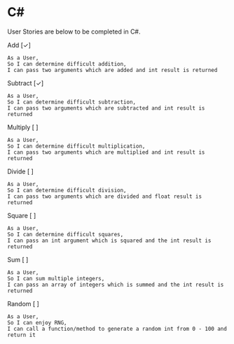 ﻿# C#

User Stories are below to be completed in C#.


Add [✓]

```
As a User,
So I can determine difficult addition,
I can pass two arguments which are added and int result is returned
```

Subtract [✓]

```
As a User,
So I can determine difficult subtraction,
I can pass two arguments which are subtracted and int result is returned
```

Multiply [ ]

```
As a User,
So I can determine difficult multiplication,
I can pass two arguments which are multiplied and int result is returned
```

Divide [ ]

```
As a User,
So I can determine difficult division,
I can pass two arguments which are divided and float result is returned
```

Square [ ]

```
As a User,
So I can determine difficult squares,
I can pass an int argument which is squared and the int result is returned
```

Sum [ ]

```
As a User,
So I can sum multiple integers,
I can pass an array of integers which is summed and the int result is returned
```

Random [ ]

```
As a User,
So I can enjoy RNG,
I can call a function/method to generate a random int from 0 - 100 and return it
```
